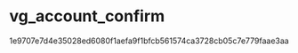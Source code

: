 vg_account_confirm
==================
1e9707e7d4e35028ed6080f1aefa9f1bfcb561574ca3728cb05c7e779faae3aa
